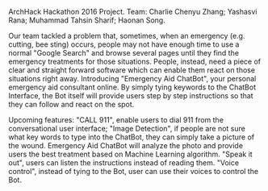 ArchHack Hackathon 2016 Project. Team: Charlie Chenyu Zhang; Yashasvi Rana; Muhammad Tahsin Sharif; Haonan Song.

Our team tackled a problem that, sometimes, when an emergency (e.g. cutting, bee sting) occurs, people may not have enough time to use a normal "Google Search" and browse several pages until they find the emergency treatments for those situations. People, instead, need a piece of clear and straight forward software which can enable them react on those situations right away. Introducing "Emergency Aid ChatBot", your personal emergency aid consultant online. By simply tying keywords to the ChatBot Interface, the Bot itself will provide users step by step instructions so that they can follow and react on the spot.

Upcoming features: 
"CALL 911", enable users to dial 911 from the conversational user interface;
"Image Detection", if people are not sure what key words to type into the ChatBot, they can simply take a picture of the wound. Emergency Aid ChatBot will analyze the photo and provide users the best treatment based on Machine Learning algorithm. 
"Speak it out", users can listen the instructions instead of reading them.
"Voice control", instead of tying to the Bot, user can use their voices to control the Bot.
